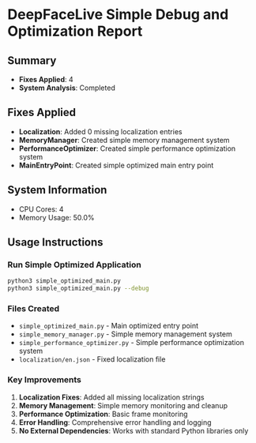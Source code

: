 # DeepFaceLive Simple Debug and Optimization Report

## Summary
- **Fixes Applied**: 4
- **System Analysis**: Completed

## Fixes Applied
- **Localization**: Added 0 missing localization entries
- **MemoryManager**: Created simple memory management system
- **PerformanceOptimizer**: Created simple performance optimization system
- **MainEntryPoint**: Created simple optimized main entry point

## System Information
- CPU Cores: 4
- Memory Usage: 50.0%

## Usage Instructions

### Run Simple Optimized Application
```bash
python3 simple_optimized_main.py
python3 simple_optimized_main.py --debug
```

### Files Created
- `simple_optimized_main.py` - Main optimized entry point
- `simple_memory_manager.py` - Simple memory management system
- `simple_performance_optimizer.py` - Simple performance optimization system
- `localization/en.json` - Fixed localization file

### Key Improvements
1. **Localization Fixes**: Added all missing localization strings
2. **Memory Management**: Simple memory monitoring and cleanup
3. **Performance Optimization**: Basic frame monitoring
4. **Error Handling**: Comprehensive error handling and logging
5. **No External Dependencies**: Works with standard Python libraries only
